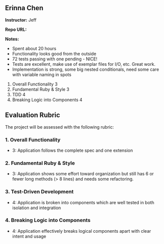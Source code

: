 ## Erinna Chen

**Instructor:** Jeff

**Repo URL:**

**Notes:**

* Spent about 20 hours
* Functionality looks good from the outside
* 72 tests passing with one pending - NICE!
* Tests are excellent, make use of exemplar files for I/O, etc. Great work.
* Implementation is strong, some big nested conditionals, need some care with variable naming in spots

1. Overall Functionality 3
2. Fundamental Ruby & Style 3
3. TDD 4
4. Breaking Logic into Components 4

## Evaluation Rubric

The project will be assessed with the following rubric:

### 1. Overall Functionality

* 3: Application follows the complete spec and one extension

### 2. Fundamental Ruby & Style

* 3:  Application shows some effort toward organization but still has 6 or fewer long methods (> 8 lines) and needs some refactoring.

### 3. Test-Driven Development

* 4: Application is broken into components which are well tested in both isolation and integration

### 4. Breaking Logic into Components

* 4: Application effectively breaks logical components apart with clear intent and usage
